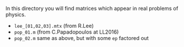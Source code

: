 In this directory you will find matrices which appear in real problems of physics.

  * `lee_[01,02,03].mtx` (from R.Lee)
  * `pop_01.m` (from C.Papadopoulos at LL2016)
  * `pop_02.m` same as above, but with some `ep` factored out
